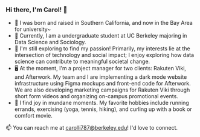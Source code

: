 ### Hi there, I'm Carol! 👋
<!-- **carolli787/carolli787** is a ✨ _special_ ✨ repository because its `README.md` (this file) appears on your GitHub profile.

Here are some ideas to get you started:

- 🔭 I’m currently working on ...
- 🌱 I’m currently learning ...
- 👯 I’m looking to collaborate on ...
- 🤔 I’m looking for help with ...
- 💬 Ask me about ...
- 📫 How to reach me: ...
- 😄 Pronouns: ...
- ⚡ Fun fact: ...
 -->
  

- 🌴 I was born and raised in Southern California, and now in the Bay Area for university~
- :ledger: Currently, I am a undergraduate student at UC Berkeley majoring in Data Science and Sociology. 
- :dancers: I'm still exploring to find my passion! Primarily, my interests lie at the intersection of technology and social impact; I enjoy exploring how data science can contribute to meaningful societal change.   
- :desktop_computer: At the moment, I'm a project manager for two clients: Rakuten Viki, and Afterwork. My team and I are implementing a dark mode website infrastructure using Figma mockups and front-end code for Afterwork. We are also developing marketing campaigns for Rakuten Viki through short form videos and organizing on-campus promotional events. 
- :ribbon: I find joy in mundane moments. My favorite hobbies include running errands, exercising (yoga, tennis, hiking), and curling up with a book or comfort movie.
    
📫 You can reach me at carolli787@berkeley.edu! I'd love to connect. 

<!--
### Hello, I'm Carol Li! 👋

My interests lie at the intersection of technology and social impact, and I enjoy exploring how data science can contribute to meaningful societal change. Currently, I'm a Data Science & Sociology student at UC Berkeley. 

#### 🔧 Technologies & Tools

- Python, Java, SQL
- Machine Learning, Data Analytics & Visualization
- Git, GitHub

#### 🌱 I'm Currently Learning

- [Technology/Framework you are learning]

#### 📊 GitHub Stats

[![Your GitHub Stats](https://camo.githubusercontent.com/343d377b31452754ef42dd9be93a95ca3ff1aa89cd7de6f6aa90a1c0a505dc94/68747470733a2f2f6769746875622d726561646d652d73746174732e76657263656c2e6170702f6170693f757365726e616d653d6361726f6c6c693738372673686f775f69636f6e733d7472756526636f756e745f707269766174653d7472756526686964653d636f6e74726962732c707273)](https://github.com/carolli787)

#### 🚀 Projects

Here are some projects I'm proud of:

- [Project 1: Name](link)
- [Project 2: Name](link)
- ...

#### 📫 How to Reach Me

Feel free to connect with me on [LinkedIn](https://www.linkedin.com/in/carol-lli/) or drop me an email at [carolli787@berkeley.edu](carolli787@berkeley.edu).

Let's collaborate and build something amazing together!
-->

